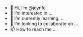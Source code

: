 - 👋 Hi, I’m @joynfc
- 👀 I’m interested in ...
- 🌱 I’m currently learning ...
- 💞️ I’m looking to collaborate on ...
- 📫 How to reach me ...

<!---
joynfc/joynfc is a ✨ special ✨ repository because its `README.md` (this file) appears on your GitHub profile.
You can click the Preview link to take a look at your changes.
--->
